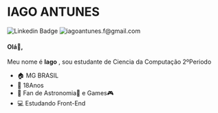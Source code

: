 # IAGO ANTUNES


![Linkedin Badge](https://img.shields.io/badge/-LinkedIn-blue?style=flat-square&logo=Linkedin&logoColor=white&link=https://www.linkedin.com/in/iago-ferreira-5277131a5/)
![iagoantunes.f@gmail.com](https://img.shields.io/badge/iagoantunes.f@gmail.com-c14438?style=flat-square&logo=Gmail&logoColor=white&link=iagoantunes.f@gmail.com)






#### Olá:wave:,
Meu nome é **Iago** , sou estudante de Ciencia da Computação 2ºPeriodo

- :house: MG BRASIL
- :adult: 18Anos
- :memo: Fan de Astronomia🔭 e Games:video_game:
- :computer: Estudando Front-End  
